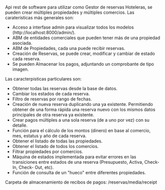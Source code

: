 Api rest de software para utilizar como Gestor de reservas Hoteleras, se pueden crear múltiples propiedades y múltiples comercios.
Las caraterísticas más generales son:

- Acceso a interfase admin para visualizar todos los modelos (http://localhost:8000/admin/).
- ABM de entidades comerciales que pueden tener más de una propiedad asociada.
- ABM de Propiedades, cada una puede recibir reservas.
- Creación de Reservas, se puede crear, modificar y cambiar de estado cada reserva.
- Se pueden Almacenar los pagos, adjuntando un comprobante de tipo imagen.

Las caracterpisticas particulares son:

- Obtener todas las reservas desde la base de datos.
- Cambiar los estados de cada reserva.
- Filtro de reservas por rango de fechas.
- Creación de nueva reserva duplicando una ya existente. Permitiendo obtener de una forma rápida una reserva nuevo con los mismos datos principales de otra reserva ya existente.
- Crear pagos múltiples a una sola reserva (de a uno por vez) con su detalle.
- Función para el cálculo de los montos (dinero) en base al comercio, mes, estatus y año de cada reserva.
- Obtener el listado de todas las propiedades.
- Obtener el listado de todos los comercios.
- Filtrar propiedades por comercios.
- Máquina de estados implementada para evitar errores en las transiciones entre estados de una reserva (Presupuesto, Activa, Check-In, Check- Out, etc).
- Función de consulta de un "hueco" entre diferentes propiedades.

Carpeta de almacenamiento de recibos de pagos: /reservas/media/receipt

